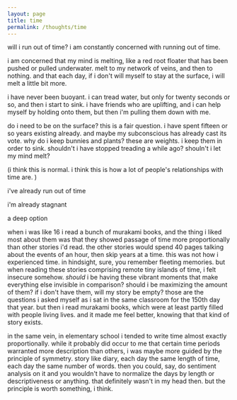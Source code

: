 ```yaml
---
layout: page
title: time
permalink: /thoughts/time
---
```


will i run out of time? i am constantly concerned with running out of time.

i am concerned that my mind is melting, like a red root floater that has been pushed or pulled underwater. melt to my network of veins, and then to nothing. and that each day, if i don't will myself to stay at the surface, i will melt a little bit more. 

i have never been buoyant. i can tread water, but only for twenty seconds or so, and then i start to sink. i have friends who are uplifting, and i can help myself by holding onto them, but then i'm pulling them down with me.

do i need to be on the surface? this is a fair question. i have spent fifteen or so years existing already. and maybe my subconscious has already cast its vote. why do i keep bunnies and plants? these are weights. i keep them in order to sink. shouldn't i have stopped treading a while ago? shouln't i let my mind melt?

(i think this is normal. i think this is how a lot of people's relationships with time are. )



i've already run out of time

i'm already stagnant

a deep option


when i was like 16 i read a bunch of murakami books, and the thing i liked most about them was that they showed passage of time more proportionally than other stories i'd read. the other stories would spend 40 pages talking about the events of an hour, then skip years at a time. this was not how i experienced time. in hindsight, sure, you remember fleeting memories. but when reading these stories comprising remote tiny islands of time, i felt insecure somehow. *should* i be having these vibrant moments that make everything else invisible in comparison? should i be maximizing the amount of them? if i don't have them, will my story be empty? those are the questions i asked myself as i sat in the same classroom for the 150th day that year. but then i read murakami books, which were at least partly filled with people living lives. and it made me feel better, knowing that that kind of story exists.

in the same vein, in elementary school i tended to write time almost exactly proportionally. while it probably did occur to me that certain time periods warranted more description than others, i was maybe more guided by the principle of symmetry. story like diary, each day the same length of time, each day the same number of words. then you could, say, do sentiment analysis on it and you wouldn't have to normalize the days by length or descriptiveness or anything. that definitely wasn't in my head then. but the principle is worth something, i think. 

